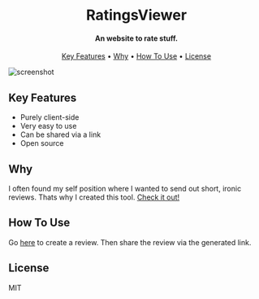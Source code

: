 <h1 align="center">
  <br>
  RatingsViewer
  <br>
</h1>

<h4 align="center">An website to rate stuff.</h4>

<p align="center">
  <a href="#key-features">Key Features</a> •
  <a href="#key-features">Why</a> •
  <a href="#how-to-use">How To Use</a> •
  <a href="#license">License</a>
</p>

![screenshot](https://user-images.githubusercontent.com/12135433/57531178-8e5c6880-7341-11e9-8133-8517e90aa22b.png)

## Key Features

* Purely client-side
* Very easy to use
* Can be shared via a link
* Open source

## Why

I often found my self position where I wanted to send out short, ironic reviews.
Thats why I created this tool. [Check it out!](https://ratings.robinweitzel.de/?data=XQAAAALIAAAAAAAAAABCqUqGk9nLKvEKVbR7rl7C5eEwK6-SAriRnoPyb2XUkGz2ysWB6WZ247xsXGmQihJ8mYFYuvxSpJEkjap-SSsRKNKLdXcez0OpbOQdCHMyJTJ1GHl53bVik-J5GAlHI2T0TVkCg3slfekVfknt-pL90sxUiRPY5PNDor_M5sWaeFtiLU6cML8FKAPAfgi4H03mkfLUKUI8__ftq6A)

## How To Use

Go [here](https://ratingsbuilder.robinweitzel.de/) to create a review.
Then share the review via the generated link.

## License

MIT
